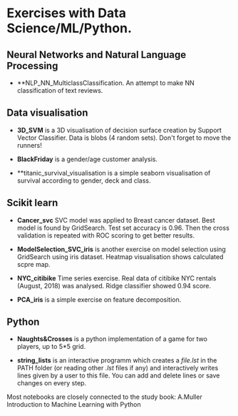  
Exercises with Data Science/ML/Python.
======================================

## Neural Networks and Natural Language Processing

* **NLP_NN_MulticlassClassification. An attempt to make NN classification of text reviews. 

## Data visualisation

* **3D_SVM** is a 3D visualisation of decision surface creation by Support Vector Classifier.
Data is blobs (4 random sets). Don't forget to move the runners! 

* **BlackFriday** is a gender/age customer analysis.

* **titanic_survival_visualisation is a simple seaborn visualisation of survival according to gender, deck and class.

## Scikit learn

* **Cancer_svc** SVC model was applied to Breast cancer dataset. Best model is found by GridSearch. Test set accuracy is 0.96. Then the cross validation is repeated with ROC scoring to get better results. 

* **ModelSelection_SVC_iris** is another exercise on model selection using GridSearch using iris dataset. Heatmap visualisation shows calculated scpre map.

* **NYC_citibike** Time series exercise. Real data of citibike NYC rentals (August, 2018) was analysed. Ridge classifier showed 0.94 score.

* **PCA_iris** is a simple exercise on feature decomposition. 

## Python

* **Naughts&Crosses** is a python implementation of a game for two players, up to 5*5 grid.

* **string_lists** is an interactive programm which creates a _file.lst_ in the PATH folder (or reading other _.lst_ files if any) and interactively writes lines given by a user to this file. You can add and delete lines or save changes on every step.


Most notebooks are closely connected to the study book: A.Muller Introduction to Machine Learning with Python


